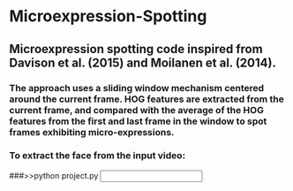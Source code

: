 # Microexpression-Spotting

## Microexpression spotting code inspired from Davison et al. (2015) and Moilanen et al. (2014).

### The approach uses a sliding window mechanism centered around the current frame. HOG features are extracted from the current frame, and compared with the average of the HOG features from the first and last frame in the window to spot frames exhibiting micro-expressions.

### To extract the face from the input video:
###>>python project.py <input video>

###
